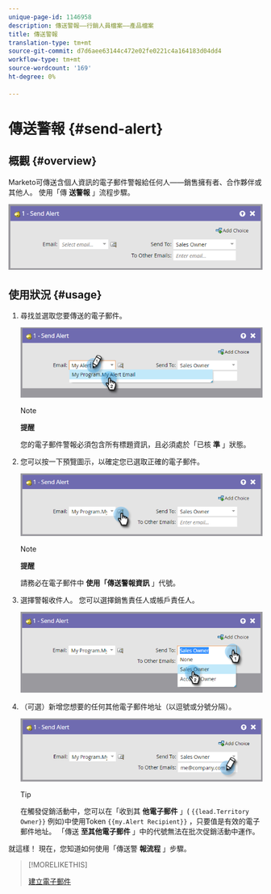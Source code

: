 ```yaml
---
unique-page-id: 1146958
description: 傳送警報——行銷人員檔案——產品檔案
title: 傳送警報
translation-type: tm+mt
source-git-commit: d7d6aee63144c472e02fe0221c4a164183d04dd4
workflow-type: tm+mt
source-wordcount: '169'
ht-degree: 0%

---
```



# 傳送警報 {#send-alert}

## 概觀 {#overview}

Marketo可傳送含個人資訊的電子郵件警報給任何人——銷售擁有者、合作夥伴或其他人。 使用「傳 **送警報** 」流程步驟。

![](assets/one-1.png)

## 使用狀況 {#usage}

1. 尋找並選取您要傳送的電子郵件。

   ![](assets/two-1.png)

   >[!NOTE]
   >
   >**提醒**
   >
   >您的電子郵件警報必須包含所有標題資訊，且必須處於「已核 **準** 」狀態。

1. 您可以按一下預覽圖示，以確定您已選取正確的電子郵件。

   ![](assets/three-1.png)

   >[!NOTE]
   >
   >**提醒**
   >
   >請務必在電子郵件中 **使用「傳送警報資訊** 」代號。

1. 選擇警報收件人。 您可以選擇銷售責任人或帳戶責任人。

   ![](assets/four-2.png)

1. （可選）新增您想要的任何其他電子郵件地址（以逗號或分號分隔）。

   ![](assets/five.png)

   >[!TIP]
   >
   >在觸發促銷活動中，您可以在「收到其 **他電子郵件** 」( `{{lead.Territory Owner}}` 例如)中使用Token `{{my.Alert Recipient}}` ，只要值是有效的電子郵件地址。 「傳送 **至其他電子郵件** 」中的代號無法在批次促銷活動中運作。

就這樣！ 現在，您知道如何使用「傳送警 **報流程** 」步驟。

>[!MORELIKETHIS]
>
>[建立電子郵件](../../../../product-docs/email-marketing/general/creating-an-email/create-an-email.md)

